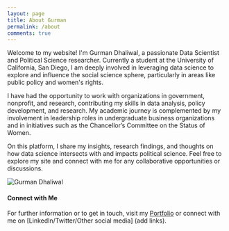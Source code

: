 ```yaml
---
layout: page
title: About Gurman
permalink: /about
comments: true
---
```


<div class="row justify-content-between">
<div class="col-md-8 pr-5">

<p>Welcome to my website! I'm Gurman Dhaliwal, a passionate Data Scientist and Political Science researcher. Currently a student at the University of California, San Diego, I am deeply involved in leveraging data science to explore and influence the social science sphere, particularly in areas like public policy and women's rights.</p>

<p>I have had the opportunity to work with organizations in government, nonprofit, and research, contributing my skills in data analysis, policy development, and research. My academic journey is complemented by my involvement in leadership roles in undergraduate business organizations and in initiatives such as the Chancellor’s Committee on the Status of Women.</p>

<p>On this platform, I share my insights, research findings, and thoughts on how data science intersects with and impacts political science. Feel free to explore my site and connect with me for any collaborative opportunities or discussions.</p>

<p class="mb-5"><img class="shadow-lg" src="{{site.baseurl}}/assets/images/your-photo.png" alt="Gurman Dhaliwal" /></p> <!-- Replace 'your-photo.png' with an actual image file name -->

<h4>Connect with Me</h4>

<p>For further information or to get in touch, visit my <a href="https://gkd-stack.github.io/portfolio/">Portfolio</a> or connect with me on [LinkedIn/Twitter/Other social media] (add links).</p>

</div>

<div class="col-md-4">
    <!-- You can add a sidebar here if you want. For example, a list of your latest publications or upcoming talks. -->
</div>
</div>

